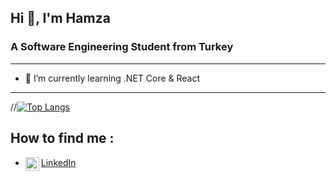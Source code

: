 Hi 👋, I'm Hamza
-------------------------------------------------------------------------
### A Software Engineering Student from Turkey
-------------------------------------------------------------------------
- 🌱 I’m currently learning .NET Core & React
-------------------------------------------------------------------------

//[![Top Langs](https://github-readme-stats.vercel.app/api/top-langs/?username=hamzatunahan&layout=compact)](https://github.com/anuraghazra/github-readme-stats)


## How to find me :
- <a href="https://www.linkedin.com/in/hamza-tunahan-arslan-5494681a0/">
  <img align="left" alt="hamzatunahan's LinkedIN" width="22px" src="https://raw.githubusercontent.com/peterthehan/peterthehan/master/assets/linkedin.svg" />
   LinkedIn
</a>



<!--
**hamzatunahan/hamzatunahan** is a ✨ _special_ ✨ repository because its `README.md` (this file) appears on your GitHub profile.

Here are some ideas to get you started:

## Quick overview
* GitHub stats:  
<p float="center">
  <img align="left" src="https://github-readme-stats.vercel.app/api/top-langs/?username=hamzatunahan&langs_count=5&theme=dark" alt="hamzatunahan's github stats" />
  <img align="top" src="https://github-readme-stats.vercel.app/api?username=hamzatunahan&theme=dark&show_icons=true&count_private=true" alt="hamzatunahan's github stats" />
</p>



- 🔭 I’m currently working on ...
- 🌱 I’m currently learning ...
- 👯 I’m looking to collaborate on ...
- 🤔 I’m looking for help with ...
- 💬 Ask me about ...
- 📫 How to reach me: ...
- 😄 Pronouns: ...
- ⚡ Fun fact: ...
-->
